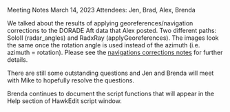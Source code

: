 Meeting Notes March 14, 2023
Attendees: Jen, Brad, Alex, Brenda

We talked about the results of applying georeferences/navigation corrections to the DORADE Aft data that Alex posted. Two different paths: SoloII (radar_angles)
and RadxRay (applyGeoreferences).  The images look the same once the rotation angle is used instead of the azimuth (i.e. azimuth = rotation). 
Please see the [navigations corrections notes](https://github.com/NCAR/lrose-HawkEdit/blob/main/navigation_correction_notes.md) for further details.

There are still some outstanding questions and Jen and Brenda will meet with Mike to hopefully resolve the questions.

Brenda continues to document the script functions that will appear in the Help section of HawkEdit script window.

